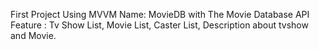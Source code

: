 First Project Using MVVM
Name: MovieDB with The Movie Database API
Feature : Tv Show List, Movie List, Caster List, Description about tvshow and Movie.
